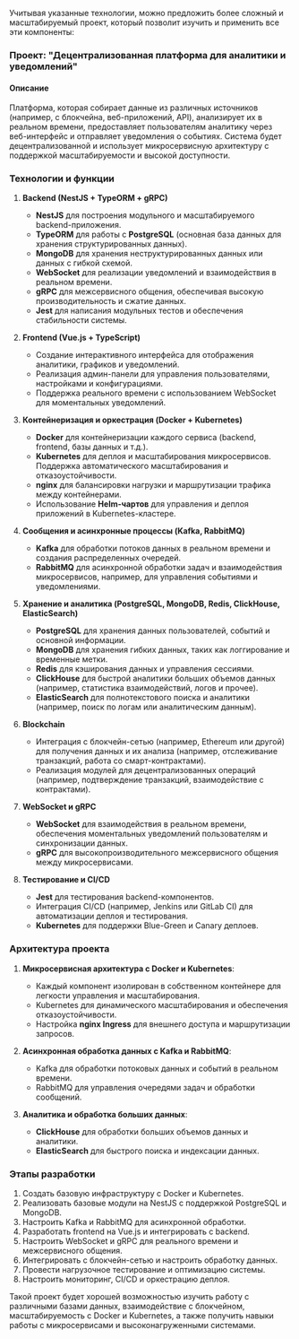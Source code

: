 Учитывая указанные технологии, можно предложить более сложный и масштабируемый проект, который позволит изучить и применить все эти компоненты:

### **Проект: "Децентрализованная платформа для аналитики и уведомлений"**
#### **Описание**
Платформа, которая собирает данные из различных источников (например, с блокчейна, веб-приложений, API), анализирует их в реальном времени, предоставляет пользователям аналитику через веб-интерфейс и отправляет уведомления о событиях. Система будет децентрализованной и использует микросервисную архитектуру с поддержкой масштабируемости и высокой доступности.

### **Технологии и функции**
1. **Backend (NestJS + TypeORM + gRPC)**
   - **NestJS** для построения модульного и масштабируемого backend-приложения.
   - **TypeORM** для работы с **PostgreSQL** (основная база данных для хранения структурированных данных).
   - **MongoDB** для хранения неструктурированных данных или данных с гибкой схемой.
   - **WebSocket** для реализации уведомлений и взаимодействия в реальном времени.
   - **gRPC** для межсервисного общения, обеспечивая высокую производительность и сжатие данных.
   - **Jest** для написания модульных тестов и обеспечения стабильности системы.

2. **Frontend (Vue.js + TypeScript)**
   - Создание интерактивного интерфейса для отображения аналитики, графиков и уведомлений.
   - Реализация админ-панели для управления пользователями, настройками и конфигурациями.
   - Поддержка реального времени с использованием WebSocket для моментальных уведомлений.

3. **Контейнеризация и оркестрация (Docker + Kubernetes)**
   - **Docker** для контейнеризации каждого сервиса (backend, frontend, базы данных и т.д.).
   - **Kubernetes** для деплоя и масштабирования микросервисов. Поддержка автоматического масштабирования и отказоустойчивости.
   - **nginx** для балансировки нагрузки и маршрутизации трафика между контейнерами.
   - Использование **Helm-чартов** для управления и деплоя приложений в Kubernetes-кластере.

4. **Сообщения и асинхронные процессы (Kafka, RabbitMQ)**
   - **Kafka** для обработки потоков данных в реальном времени и создания распределенных очередей.
   - **RabbitMQ** для асинхронной обработки задач и взаимодействия микросервисов, например, для управления событиями и уведомлениями.

5. **Хранение и аналитика (PostgreSQL, MongoDB, Redis, ClickHouse, ElasticSearch)**
   - **PostgreSQL** для хранения данных пользователей, событий и основной информации.
   - **MongoDB** для хранения гибких данных, таких как логгирование и временные метки.
   - **Redis** для кэширования данных и управления сессиями.
   - **ClickHouse** для быстрой аналитики больших объемов данных (например, статистика взаимодействий, логов и прочее).
   - **ElasticSearch** для полнотекстового поиска и аналитики (например, поиск по логам или аналитическим данным).

6. **Blockchain**
   - Интеграция с блокчейн-сетью (например, Ethereum или другой) для получения данных и их анализа (например, отслеживание транзакций, работа со смарт-контрактами).
   - Реализация модулей для децентрализованных операций (например, подтверждение транзакций, взаимодействие с контрактами).

7. **WebSocket и gRPC**
   - **WebSocket** для взаимодействия в реальном времени, обеспечения моментальных уведомлений пользователям и синхронизации данных.
   - **gRPC** для высокопроизводительного межсервисного общения между микросервисами.

8. **Тестирование и CI/CD**
   - **Jest** для тестирования backend-компонентов.
   - Интеграция CI/CD (например, Jenkins или GitLab CI) для автоматизации деплоя и тестирования.
   - **Kubernetes** для поддержки Blue-Green и Canary деплоев.

### **Архитектура проекта**
1. **Микросервисная архитектура с Docker и Kubernetes**:
   - Каждый компонент изолирован в собственном контейнере для легкости управления и масштабирования.
   - Kubernetes для динамического масштабирования и обеспечения отказоустойчивости.
   - Настройка **nginx Ingress** для внешнего доступа и маршрутизации запросов.

2. **Асинхронная обработка данных с Kafka и RabbitMQ**:
   - Kafka для обработки потоковых данных и событий в реальном времени.
   - RabbitMQ для управления очередями задач и обработки сообщений.

3. **Аналитика и обработка больших данных**:
   - **ClickHouse** для обработки больших объемов данных и аналитики.
   - **ElasticSearch** для быстрого поиска и индексации данных.

### **Этапы разработки**
1. Создать базовую инфраструктуру с Docker и Kubernetes.
2. Реализовать базовые модули на NestJS с поддержкой PostgreSQL и MongoDB.
3. Настроить Kafka и RabbitMQ для асинхронной обработки.
4. Разработать frontend на Vue.js и интегрировать с backend.
5. Настроить WebSocket и gRPC для реального времени и межсервисного общения.
6. Интегрировать с блокчейн-сетью и настроить обработку данных.
7. Провести нагрузочное тестирование и оптимизацию системы.
8. Настроить мониторинг, CI/CD и оркестрацию деплоя.

Такой проект будет хорошей возможностью изучить работу с различными базами данных, взаимодействие с блокчейном, масштабируемость с Docker и Kubernetes, а также получить навыки работы с микросервисами и высоконагруженными системами.
